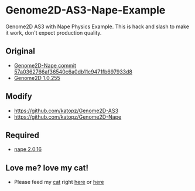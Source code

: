 Genome2D-AS3-Nape-Example
=========================

Genome2D AS3 with Nape Physics Example. This is hack and slash to make it work, don't expect production quality.

Original
---
* [Genome2D-Nape commit 57a0362766af36540c6a0db11c9471fb697933d8](https://github.com/pshtif/Genome2D-Nape)
* [Genome2D 1.0.255](https://github.com/pshtif/Genome2D-AS3)

Modify
---
* https://github.com/katopz/Genome2D-AS3
* https://github.com/katopz/Genome2D-Nape

Required
---
* [nape 2.0.16](https://github.com/deltaluca/nape)

Love me? love my cat!
---
* Please feed my [cat](http://instagram.com/katopz) right [here](https://www.paypal.com/cgi-bin/webscr?cmd=_xclick&business=katopz%40gmail%2ecom&lc=TH&item_name=tuna&item_number=tuna&button_subtype=services&no_note=0&currency_code=USD&bn=PP%2dBuyNowBF%3abtn_buynowCC_LG%2egif%3aNonHostedGuest) or [here](https://itunes.apple.com/th/app/meaning/id666957022?mt=8)
